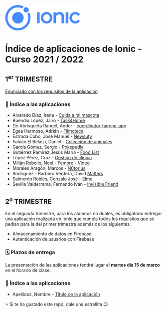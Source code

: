 <img width="240px" src="ionic.png">

# Índice de aplicaciones de Ionic - Curso 2021 / 2022

## 1<sup>er</sup> TRIMESTRE

[Enunciado con los requisitos de la aplicación](trabajo_ionic_v6.pdf)

### :iphone: Índice a las aplicaciones

* Alvarado Díaz, Irene - [Cuida a mi mascota](https://github.com/IreneAlvaradoDiaz/cuida-a-mi-mascota)
* Buendía López, Jairo - [Task4Home](https://github.com/jairobuendia/Task4Home)
* De Abrisqueta Rangel, Ander - [coordinator-harena-app](https://github.com/AnderDeAbrisqueta/coordinator-harena-app)
* Egea Hermoso, Adrián - [Filmoteca](https://github.com/AdrianEgeaHermoso/filmotecaionic)
* Estrada Cobo, Jose Manuel - [Newsuty](https://github.com/JoseEstradaC/Newsuty)
* Fabián El Belaizi, Daniel - [Colección de animales](https://github.com/Danny-06/Coleccion-de-animales-domesticos-ionic)
* García Gómez, Sergio - [Pokepedia](https://github.com/SergioGarciaGomez/pokepedia-ionic.git)
* Gutiérrez Ramírez,Jesús María - [Food List](https://github.com/Jesus-GR/AplicacionIonic)
* López Pérez, Cruz - [Gestión de clínica](https://github.com/mcruzlp/ClinicaNiloIonicApp.git)
* Millán Rebollo, Noel - [Femore](https://github.com/NoelMillan/ionic-project) - [Video](https://youtu.be/Hms9DmWJBOg)
* Morales Aragón, Marcos - [N0torius](https://github.com/MarcosMoralesAragon/N0torius)
* Rodriguez - Barbero Verdera, David [Matters](https://github.com/Davidrbv/Matters)
* Salmerón Robles, Gonzalo José - [Elmo](https://github.com/gonzalosalmeron/elmoApp)
* Sevilla Valderrama, Fernando Iván - [Invisible Friend](https://github.com/FESEVA/ionic-invisibleFriend)

## 2<sup>o</sup> TRIMESTRE

En el segundo trimestre, para los alumnos no duales, es obligatorio entregar una aplicación realizada en Ionic que cumpla todos los requisitos que se pedían para la del primer trimestre además de los siguientes:
* Almacenamiento de datos en Firebase
* Autenticación de usuarios con Firebase

### 🗓️ Plazos de entrega

La presentación de las aplicaciones tendrá lugar el **martes día 15 de marzo** en el horario de clase.

### :iphone: Índice a las aplicaciones

* Apellidos, Nombre - [Título de la aplicación]()



:star: Si te ha gustado este repo, dale una estrellita :wink:
